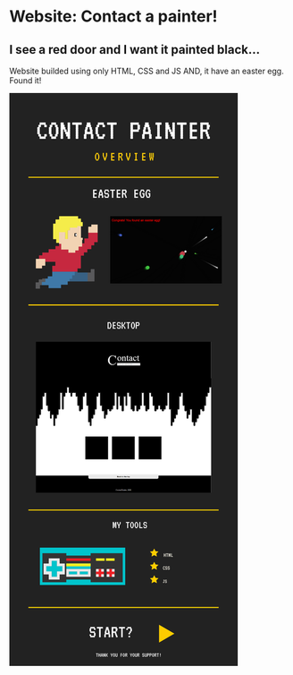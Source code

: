 # Website: Contact a painter!

## I see a red door and I want it painted black...

Website builded using only HTML, CSS and JS AND, it have an easter egg.
Found it!

<img src="img/info.png" />